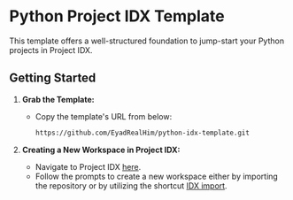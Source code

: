 # Python Project IDX Template

This template offers a well-structured foundation to jump-start your Python projects in Project IDX.

## Getting Started

1. **Grab the Template:**

   - Copy the template's URL from below:

     ```bash
     https://github.com/EyadRealHim/python-idx-template.git
     ```

2. **Creating a New Workspace in Project IDX:**
   - Navigate to Project IDX [here](https://idx.google.com/).
   - Follow the prompts to create a new workspace either by importing the repository or by utilizing the shortcut [IDX import](https://idx.google.com/import).

